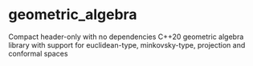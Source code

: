# geometric_algebra
Compact header-only with no dependencies C++20 geometric algebra library with support for euclidean-type, minkovsky-type, projection and conformal spaces
